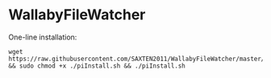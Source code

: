 # WallabyFileWatcher
One-line installation:
```
wget https://raw.githubusercontent.com/SAXTEN2011/WallabyFileWatcher/master/piInstall.sh && sudo chmod +x ./piInstall.sh && ./piInstall.sh

```
